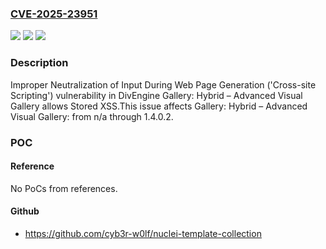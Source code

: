 ### [CVE-2025-23951](https://cve.mitre.org/cgi-bin/cvename.cgi?name=CVE-2025-23951)
![](https://img.shields.io/static/v1?label=Product&message=Gallery%3A%20Hybrid%20%E2%80%93%20Advanced%20Visual%20Gallery&color=blue)
![](https://img.shields.io/static/v1?label=Version&message=n%2Fa%3C%3D%201.4.0.2%20&color=brighgreen)
![](https://img.shields.io/static/v1?label=Vulnerability&message=CWE-79%20Improper%20Neutralization%20of%20Input%20During%20Web%20Page%20Generation%20('Cross-site%20Scripting')&color=brighgreen)

### Description

Improper Neutralization of Input During Web Page Generation ('Cross-site Scripting') vulnerability in DivEngine Gallery: Hybrid – Advanced Visual Gallery allows Stored XSS.This issue affects Gallery: Hybrid – Advanced Visual Gallery: from n/a through 1.4.0.2.

### POC

#### Reference
No PoCs from references.

#### Github
- https://github.com/cyb3r-w0lf/nuclei-template-collection

